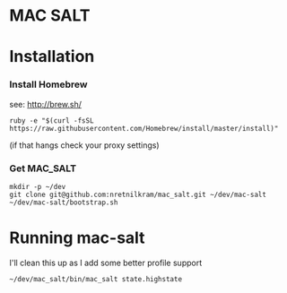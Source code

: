 # MAC SALT

# Installation


### Install Homebrew

see: http://brew.sh/


```
ruby -e "$(curl -fsSL https://raw.githubusercontent.com/Homebrew/install/master/install)"
```

(if that hangs check your proxy settings)


### Get MAC_SALT

```
mkdir -p ~/dev
git clone git@github.com:nretnilkram/mac_salt.git ~/dev/mac-salt
~/dev/mac-salt/bootstrap.sh
```


# Running mac-salt

I'll clean this up as I add some better profile support

```
~/dev/mac_salt/bin/mac_salt state.highstate
```